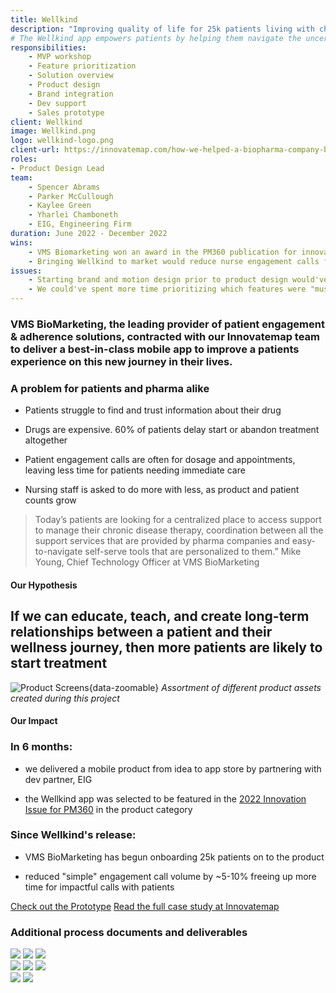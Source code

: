 ```yaml
---
title: Wellkind
description: "Improving quality of life for 25k patients living with chronic conditions"
# The Wellkind app empowers patients by helping them navigate the uncertainty of their treatment and supports better outcomes by providing the information and motivation needed to drive sustained behavior change.
responsibilities:
    - MVP workshop
    - Feature prioritization
    - Solution overview
    - Product design
    - Brand integration
    - Dev support
    - Sales prototype
client: Wellkind
image: Wellkind.png
logo: wellkind-logo.png
client-url: https://innovatemap.com/how-we-helped-a-biopharma-company-build-a-b2c-app-from-start-to-finish/
roles: 
- Product Design Lead
team: 
    - Spencer Abrams
    - Parker McCullough
    - Kaylee Green
    - Yharlei Chamboneth
    - EIG, Engineering Firm
duration: June 2022 - December 2022
wins: 
    - VMS Biomarketing won an award in the PM360 publication for innovation in the App Category
    - Bringing Wellkind to market would reduce nurse engagement calls for simple questions by ~20% in a year 
issues:
    - Starting brand and motion design prior to product design would've reduced the total time it took to get the product live  
    - We could've spent more time prioritizing which features were "must-have" for patients. Ultimately they just want the best care, the app shouldn't slow that down. 
---
```

<section>

### VMS BioMarketing, the leading provider of patient engagement & adherence solutions, contracted with our Innovatemap team to deliver a best-in-class mobile app to improve a patients experience on this new journey in their lives.

### A problem for patients and pharma alike
- Patients struggle to find and trust information about their drug

- Drugs are expensive. 60% of patients delay start or abandon treatment altogether

- Patient engagement calls are often for dosage and appointments, leaving less time for patients needing immediate care

- Nursing staff is asked to do more with less, as product and patient counts grow

</section>

> Today’s patients are looking for a centralized place to access support to manage their chronic disease therapy, coordination between all the support services that are provided by pharma companies and easy-to-navigate self-serve tools that are personalized to them.”  Mike Young, Chief Technology Officer at VMS BioMarketing

<section>

#### Our Hypothesis 
## If we can educate, teach, and create long-term relationships between a patient and their wellness journey, then more patients are likely to start treatment
</section>

<!-- <section>
The product manager and I led an MVP workshop to identify what VMS’s product strategy and goals were for the product.  With users and outcomes at the center of all decision-making, we identified and prioritized the features that will add the most value. Our output, a Solution Overview, focused on establishing a clear direction for the MVP and roadmap for our upcoming design work.

![Solution Overview](/assets/projects/wellkind/so.png){.wk-so data-zoomable}
*Prioritizing features that will benefit patients*
</section> -->
<section>

![Product Screens](/assets/projects/wellkind/Product-Screens.png){data-zoomable}
*Assortment of different product assets created during this project*
#### Our Impact
<!-- >Bringing Wellkind to market is another monumental step towards providing the bio-pharma industry a differentiated way to engage with patients and medication adherence. Wellkind is a patient’s one-stop shop, delivering an experience that is personalized to each patient. Mike Young, CTO -->
### In 6 months:
- we delivered a mobile product from idea to app store by partnering with dev partner, EIG 

- the Wellkind app was selected to be featured in the [2022 Innovation Issue for PM360](https://www.pm360online.com/pm360-2022-innovative-product-wellkind-from-vms-biomarketing/) in the product category

### Since Wellkind's release:
- VMS BioMarketing has begun onboarding 25k patients on to the product

- reduced "simple" engagement call volume by ~5-10% freeing up more time for impactful calls with patients

<a class="button-inverse" href="https://www.figma.com/proto/l0vp9RNpa1m4beIwrxW5FV/%F0%9F%92%8A-Wellkind---Mobile-App-(EIG-Hand-off)?page-id=54303%3A90879&type=design&node-id=55997-195527&viewport=727%2C1934%2C0.18&t=JzRnKm8bs2nsHfqj-8&scaling=min-zoom&starting-point-node-id=55997%3A195677&hide-ui=1" target="_blank">Check out the Prototype</a>
<a class="button-inverse" href="{{ client-url }}" target="_blank">Read the full case study at Innovatemap</a>
</section>

<section>

### Additional process documents and deliverables
<div class="image-grid">
    <div class="column">
        <img src="/assets/projects/wellkind/PriorityMatrix.png" data-zoomable class="bg-fill" />
        <img src="/assets/projects/wellkind/so.png" data-zoomable class="bg-fill"/>
        <img src="/assets/projects/wellkind/Progressive.gif" data-zoomable/>
    </div>
    <div class="column">
        <img src="/assets/projects/wellkind/blockframes.png" data-zoomable />
        <img src="/assets/projects/wellkind/onboarding.gif" data-zoomable />
        <img src="/assets/projects/wellkind/confidence.png" data-zoomable class="bg-fill"/>        
    </div>
    <div class="column">
        <img src="/assets/projects/wellkind/faq.png" data-zoomable class="bg-fill"/>   
        <img src="/assets/projects/wellkind/Notification.png" data-zoomable class="bg-fill"/>
    </div>
</div>


<!-- By starting with what's most important, we were able to deliver the following work for VMS BioMarketing and it's patients:
- Wireframes
- Onboarding
- 
- Design System

I designed product screens to support development as VMS brings the product to life, including concepts for onboarding, navigation, and consistent page structure. While in an ideal case, we'd have access to patients to test our solution, we used the VMS internal team and nurses on staff to advocate for the patients, be proactive about potential UX errors, provide guidance and ensure production was true to the vision.  -->

</section>

